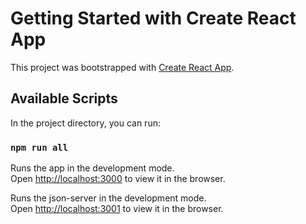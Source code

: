 # Getting Started with Create React App

This project was bootstrapped with [Create React App](https://github.com/facebook/create-react-app).

## Available Scripts

In the project directory, you can run:

### `npm run all`

Runs the app in the development mode.\
Open [http://localhost:3000](http://localhost:3000) to view it in the browser.

Runs the json-server in the development mode.\
Open [http://localhost:3001](http://localhost:3001) to view it in the browser.
